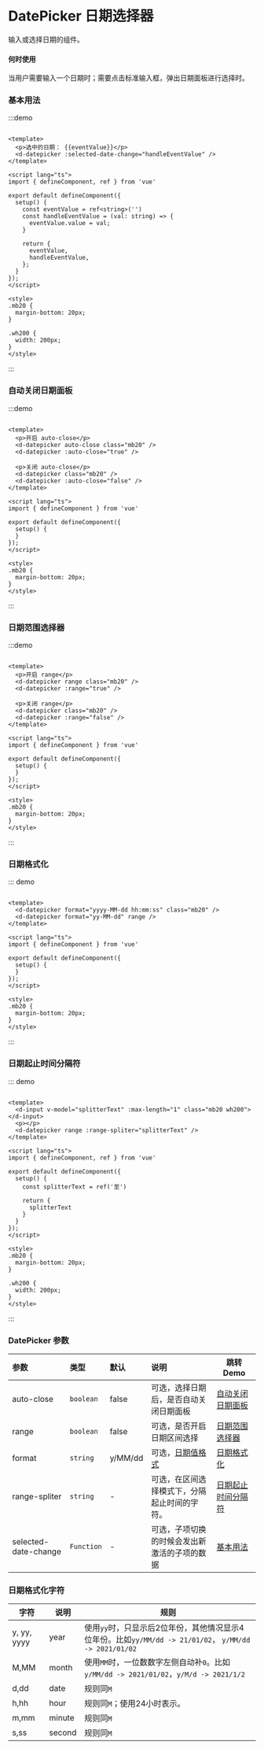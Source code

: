 # DatePicker 日期选择器

输入或选择日期的组件。

#### 何时使用

当用户需要输入一个日期时；需要点击标准输入框，弹出日期面板进行选择时。

### 基本用法

:::demo

```vue

<template>
  <p>选中的日期： {{eventValue}}</p>
  <d-datepicker :selected-date-change="handleEventValue" />
</template>

<script lang="ts">
import { defineComponent, ref } from 'vue'

export default defineComponent({
  setup() {
    const eventValue = ref<string>('')
    const handleEventValue = (val: string) => {
      eventValue.value = val;
    }

    return {
      eventValue,
      handleEventValue,
    };
  }
});
</script>

<style>
.mb20 {
  margin-bottom: 20px;
}

.wh200 {
  width: 200px;
}
</style>
```

:::

### 自动关闭日期面板

:::demo

```vue

<template>
  <p>开启 auto-close</p>
  <d-datepicker auto-close class="mb20" />
  <d-datepicker :auto-close="true" />

  <p>关闭 auto-close</p>
  <d-datepicker class="mb20" />
  <d-datepicker :auto-close="false" />
</template>

<script lang="ts">
import { defineComponent } from 'vue'

export default defineComponent({
  setup() {
  }
});
</script>

<style>
.mb20 {
  margin-bottom: 20px;
}
</style>
```

:::

### 日期范围选择器

:::demo

```vue

<template>
  <p>开启 range</p>
  <d-datepicker range class="mb20" />
  <d-datepicker :range="true" />

  <p>关闭 range</p>
  <d-datepicker class="mb20" />
  <d-datepicker :range="false" />
</template>

<script lang="ts">
import { defineComponent } from 'vue'

export default defineComponent({
  setup() {
  }
});
</script>

<style>
.mb20 {
  margin-bottom: 20px;
}
</style>
```

:::

### 日期格式化

::: demo

```vue

<template>
  <d-datepicker format="yyyy-MM-dd hh:mm:ss" class="mb20" />
  <d-datepicker format="yy-MM-dd" range />
</template>

<script lang="ts">
import { defineComponent } from 'vue'

export default defineComponent({
  setup() {
  }
});
</script>

<style>
.mb20 {
  margin-bottom: 20px;
}
</style>
```

:::

### 日期起止时间分隔符

::: demo

```vue

<template>
  <d-input v-model="splitterText" :max-length="1" class="mb20 wh200"></d-input>
  <p></p>
  <d-datepicker range :range-spliter="splitterText" />
</template>

<script lang="ts">
import { defineComponent, ref } from 'vue'

export default defineComponent({
  setup() {
    const splitterText = ref('至')

    return {
      splitterText
    }
  }
});
</script>

<style>
.mb20 {
  margin-bottom: 20px;
}

.wh200 {
  width: 200px;
}
</style>
```

:::

### DatePicker 参数

|     参数     |         类型         |   默认   | 说明                                            | 跳转 Demo                     |
| :---------- | :------------------ | :------ | :---------------------------------------------- | ----------------------------- |
| auto-close | `boolean` | false | 可选，选择日期后，是否自动关闭日期面板 | [自动关闭日期面板](#自动关闭日期面板)        |
| range | `boolean` | false | 可选，是否开启日期区间选择 | [日期范围选择器](#日期范围选择器)        |
| format | `string` | y/MM/dd | 可选，[日期值格式](#日期格式化字符) | [日期格式化](#日期格式化)        |
| range-spliter | `string` | - | 可选，在区间选择模式下，分隔起止时间的字符。 | [日期起止时间分隔符](#日期起止时间分隔符) |
| selected-date-change | `Function` | - | 可选，子项切换的时候会发出新激活的子项的数据 | [基本用法](#基本用法) |

### 日期格式化字符

|字符|说明|规则|
|----|----|----|
|y, yy, yyyy|year|使用`yy`时，只显示后2位年份，其他情况显示4位年份。比如`yy/MM/dd -> 21/01/02`， `y/MM/dd -> 2021/01/02`|
|M,MM|month|使用`MM`时，一位数数字左侧自动补`0`。比如`y/MM/dd -> 2021/01/02`，`y/M/d -> 2021/1/2`|
|d,dd|date|规则同`M`|
|h,hh|hour|规则同`M`；使用24小时表示。|
|m,mm|minute|规则同`M`|
|s,ss|second|规则同`M`|
